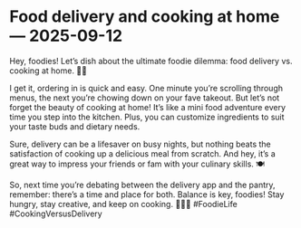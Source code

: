 # Food delivery and cooking at home — 2025-09-12

Hey, foodies! Let’s dish about the ultimate foodie dilemma: food delivery vs. cooking at home. 🍔🍳

I get it, ordering in is quick and easy. One minute you’re scrolling through menus, the next you’re chowing down on your fave takeout. But let’s not forget the beauty of cooking at home! It’s like a mini food adventure every time you step into the kitchen. Plus, you can customize ingredients to suit your taste buds and dietary needs. 

Sure, delivery can be a lifesaver on busy nights, but nothing beats the satisfaction of cooking up a delicious meal from scratch. And hey, it’s a great way to impress your friends or fam with your culinary skills. 🍽️

So, next time you’re debating between the delivery app and the pantry, remember: there’s a time and place for both. Balance is key, foodies! Stay hungry, stay creative, and keep on cooking. 💪👩‍🍳 #FoodieLife #CookingVersusDelivery